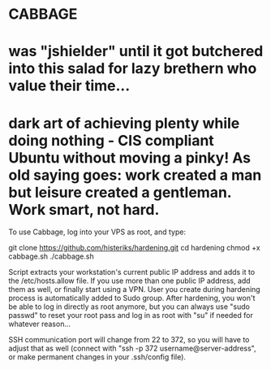 # CABBAGE                     
# was "jshielder" until it got butchered into this salad for lazy brethern who value their time...
# dark art of achieving plenty while doing nothing - CIS compliant Ubuntu without moving a pinky! As old saying goes: work created a man but leisure created a gentleman. Work smart, not hard.

To use Cabbage, log into your VPS as root, and type:

git clone https://github.com/histeriks/hardening.git 
cd hardening
chmod +x cabbage.sh
./cabbage.sh

Script extracts your workstation's current public IP address and adds it to the /etc/hosts.allow file. If you use more than one public IP address, add them as well, or finally start using a VPN. User you create during hardening process is automatically added to Sudo group. After hardening, you won't be able to log in directly as root anymore, but you can always use "sudo passwd" to reset your root pass and log in as root with "su" if needed for whatever reason...

SSH communication port will change from 22 to 372, so you will have to adjust that as well (connect with "ssh -p 372 username@server-address", or make permanent changes in your .ssh/config file).

